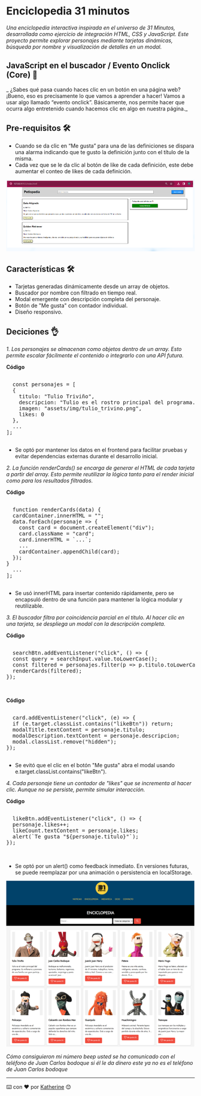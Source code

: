 # Enciclopedia 31 minutos 

_Una enciclopedia interactiva inspirada en el universo de 31 Minutos, desarrollada como ejercicio de integración HTML, CSS y JavaScript. Este proyecto permite explorar personajes mediante tarjetas dinámicas, búsqueda por nombre y visualización de detalles en un modal._

## JavaScript en el buscador / Evento Onclick (Core) 🚀

_ ¿Sabes qué pasa cuando haces clic en un botón en una página web? ¡Bueno, eso es precisamente lo que vamos a aprender a hacer! Vamos a usar algo llamado “evento onclick”. Básicamente, nos permite hacer que ocurra algo entretenido cuando hacemos clic en algo en nuestra página._

## Pre-requisitos 🛠️

- Cuando se da clic en “Me gusta” para una de las definiciones se dispara una alarma indicando que te gusto la definición junto con el título de la misma.
- Cada vez que se le da clic al botón de like de cada definición, este debe aumentar el conteo de likes de cada definición.

![Vista previa del ejercicio](assets/img/ejercicio.png)



## Características 🛠️

- Tarjetas generadas dinámicamente desde un array de objetos.
- Buscador por nombre con filtrado en tiempo real.
- Modal emergente con descripción completa del personaje.
- Botón de "Me gusta" con contador individual.
- Diseño responsivo.
  
## Deciciones 👌

_1. Los personajes se almacenan como objetos dentro de un array. Esto permite escalar fácilmente el contenido o integrarlo con una API futura._


**Código**  
<pre> 
  const personajes = [
  {
    titulo: "Tulio Triviño",
    descripcion: "Tulio es el rostro principal del programa...",
    imagen: "assets/img/tulio_trivino.png",
    likes: 0
  },
  ...
];
  </pre>

- Se optó por mantener los datos en el frontend para facilitar pruebas y evitar dependencias externas durante el desarrollo inicial.

_2. La función renderCards() se encarga de generar el HTML de cada tarjeta a partir del array. Esto permite reutilizar la lógica tanto para el render inicial como para los resultados filtrados._


**Código**  
<pre> 
  function renderCards(data) {
  cardContainer.innerHTML = "";
  data.forEach(personaje => {
    const card = document.createElement("div");
    card.className = "card";
    card.innerHTML = `...`;
    ...
    cardContainer.appendChild(card);
  });
}
  ...
];
  </pre>

- Se usó innerHTML para insertar contenido rápidamente, pero se encapsuló dentro de una función para mantener la lógica modular y reutilizable.
  
_3. El buscador filtra por coincidencia parcial en el título. Al hacer clic en una tarjeta, se despliega un modal con la descripción completa._


**Código**  
<pre> 
  searchBtn.addEventListener("click", () => {
  const query = searchInput.value.toLowerCase();
  const filtered = personajes.filter(p => p.titulo.toLowerCase().includes(query));
  renderCards(filtered);
});

  </pre>

**Código**  
<pre> 
  card.addEventListener("click", (e) => {
  if (e.target.classList.contains("likeBtn")) return;
  modalTitle.textContent = personaje.titulo;
  modalDescription.textContent = personaje.descripcion;
  modal.classList.remove("hidden");
});
  </pre>

- Se evitó que el clic en el botón "Me gusta" abra el modal usando e.target.classList.contains("likeBtn").

_4. Cada personaje tiene un contador de "likes" que se incrementa al hacer clic. Aunque no se persiste, permite simular interacción._


**Código**  
<pre> 
  likeBtn.addEventListener("click", () => {
  personaje.likes++;
  likeCount.textContent = personaje.likes;
  alert(`Te gusta "${personaje.titulo}"`);
});

  </pre>

- Se optó por un alert() como feedback inmediato. En versiones futuras, se puede reemplazar por una animación o persistencia en localStorage.

![Vista previa](assets/img/finalxd.png)


_Cómo consiguieron mi número beep usted se ha comunicado con el teléfono de Juan Carlos bodoque si él le da dinero este ya no es el teléfono de Juan Carlos bodoque_

---
⌨️ con ❤️ por [Katherine](https://github.com/mckateturry) 😊
